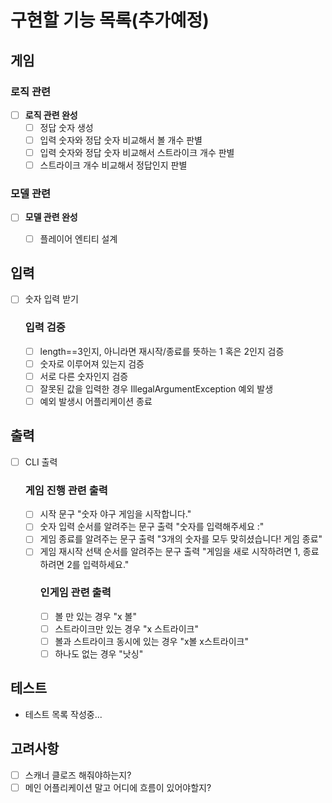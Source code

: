 # 구현할 기능 목록(추가예정)

## 게임
###  로직 관련
- [ ] **로직 관련 완성**
  - [ ] 정답 숫자 생성
  - [ ] 입력 숫자와 정답 숫자 비교해서 볼 개수 판별
  - [ ] 입력 숫자와 정답 숫자 비교해서 스트라이크 개수 판별
  - [ ] 스트라이크 개수 비교해서 정답인지 판별
### 모델 관련
- [ ] **모델 관련 완성**
  - [ ] 플레이어 엔티티 설계




## 입력
 - [ ] 숫자 입력 받기
   ### 입력 검증
   - [ ] length==3인지, 아니라면 재시작/종료를 뜻하는 1 혹은 2인지 검증
   - [ ] 숫자로 이루어져 있는지 검증
   - [ ] 서로 다른 숫자인지 검증
   - [ ] 잘못된 값을 입력한 경우 IllegalArgumentException 예외 발생
   - [ ] 예외 발생시 어플리케이션 종료
 
## 출력
- [ ] CLI 출력
    ###  게임 진행 관련 출력
  - [ ] 시작 문구  "숫자 야구 게임을 시작합니다."
  - [ ] 숫자 입력 순서를 알려주는 문구 출력 "숫자를 입력해주세요 :"
  - [ ] 게임 종료를 알려주는 문구 출력 "3개의 숫자를 모두 맞히셨습니다! 게임 종료"
  - [ ] 게임 재시작 선택 순서를 알려주는 문구 출력 "게임을 새로 시작하려면 1, 종료하려면 2를 입력하세요."
    ### 인게임 관련 출력
    -  [ ] 볼 만 있는 경우 "x 볼"
    -  [ ] 스트라이크만 있는 경우 "x 스트라이크"
    -  [ ] 볼과 스트라이크 동시에 있는 경우 "x볼 x스트라이크"
    -  [ ] 하나도 없는 경우 "낫싱"

## 테스트
- 테스트 목록 작성중...


## 고려사항
- [ ] 스캐너 클로즈 해줘야하는지?
- [ ] 메인 어플리케이션 말고 어디에 흐름이 있어야할지?